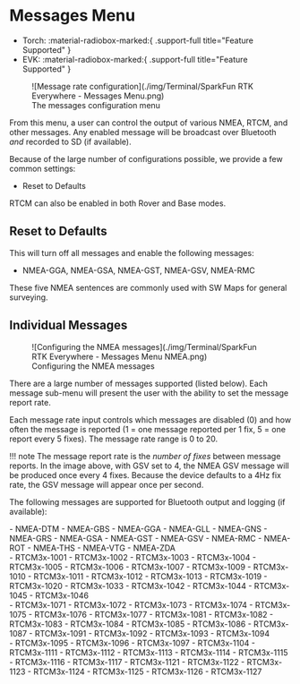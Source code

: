 # Messages Menu

<!--
Compatibility Icons
====================================================================================

:material-radiobox-marked:{ .support-full title="Feature Supported" }
:material-radiobox-indeterminate-variant:{ .support-partial title="Feature Partially Supported" }
:material-radiobox-blank:{ .support-none title="Feature Not Supported" }
-->

<div class="grid cards fill" markdown>

- Torch: :material-radiobox-marked:{ .support-full title="Feature Supported" }
- EVK: :material-radiobox-marked:{ .support-full title="Feature Supported" }

</div>

<figure markdown>
![Message rate configuration](./img/Terminal/SparkFun RTK Everywhere - Messages Menu.png)
<figcaption markdown>
The messages configuration menu
</figcaption>
</figure>

From this menu, a user can control the output of various NMEA, RTCM, and other messages. Any enabled message will be broadcast over Bluetooth *and* recorded to SD (if available).

Because of the large number of configurations possible, we provide a few common settings:

- Reset to Defaults

RTCM can also be enabled in both Rover and Base modes.

## Reset to Defaults

This will turn off all messages and enable the following messages:

- NMEA-GGA, NMEA-GSA, NMEA-GST, NMEA-GSV, NMEA-RMC

These five NMEA sentences are commonly used with SW Maps for general surveying.

## Individual Messages

<figure markdown>
![Configuring the NMEA messages](./img/Terminal/SparkFun RTK Everywhere - Messages Menu NMEA.png)
<figcaption markdown>
Configuring the NMEA messages
</figcaption>
</figure>

There are a large number of messages supported (listed below). Each message sub-menu will present the user with the ability to set the message report rate.

Each message rate input controls which messages are disabled (0) and how often the message is reported (1 = one message reported per 1 fix, 5 = one report every 5 fixes). The message rate range is 0 to 20.

!!! note
	The message report rate is the *number of fixes* between message reports. In the image above, with GSV set to 4, the NMEA GSV message will be produced once every 4 fixes. Because the device defaults to a 4Hz fix rate, the GSV message will appear once per second.

The following messages are supported for Bluetooth output and logging (if available):

<div class="grid" style="grid-template-columns: repeat(auto-fit,minmax(8rem,1fr));" markdown>

<div markdown>
- NMEA-DTM
- NMEA-GBS
- NMEA-GGA
- NMEA-GLL
- NMEA-GNS
- NMEA-GRS
- NMEA-GSA
- NMEA-GST
- NMEA-GSV
- NMEA-RMC
- NMEA-ROT
- NMEA-THS
- NMEA-VTG
- NMEA-ZDA
</div>

<div markdown>
- RTCM3x-1001
- RTCM3x-1002
- RTCM3x-1003
- RTCM3x-1004
- RTCM3x-1005
- RTCM3x-1006
- RTCM3x-1007
- RTCM3x-1009
- RTCM3x-1010
- RTCM3x-1011
- RTCM3x-1012
- RTCM3x-1013
- RTCM3x-1019
- RTCM3x-1020
- RTCM3x-1033
- RTCM3x-1042
- RTCM3x-1044
- RTCM3x-1045
- RTCM3x-1046
</div>

<div markdown>
- RTCM3x-1071
- RTCM3x-1072
- RTCM3x-1073
- RTCM3x-1074
- RTCM3x-1075
- RTCM3x-1076
- RTCM3x-1077
- RTCM3x-1081
- RTCM3x-1082
- RTCM3x-1083
- RTCM3x-1084
- RTCM3x-1085
- RTCM3x-1086
- RTCM3x-1087
- RTCM3x-1091
- RTCM3x-1092
- RTCM3x-1093
- RTCM3x-1094
</div>

<div markdown>
- RTCM3x-1095
- RTCM3x-1096
- RTCM3x-1097
- RTCM3x-1104
- RTCM3x-1111
- RTCM3x-1112
- RTCM3x-1113
- RTCM3x-1114
- RTCM3x-1115
- RTCM3x-1116
- RTCM3x-1117
- RTCM3x-1121
- RTCM3x-1122
- RTCM3x-1123
- RTCM3x-1124
- RTCM3x-1125
- RTCM3x-1126
- RTCM3x-1127
</div>

</div>
